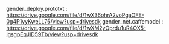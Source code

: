 gender_deploy.prototxt : https://drive.google.com/file/d/1wX36ohrA2voPgaOFE-0g4P1vyKweLL76/view?usp=drivesdk
gender_net.caffemodel : https://drive.google.com/file/d/1wXM2yOprdu1uR4OX5-lgsgpEqJID59Tb/view?usp=drivesdk
